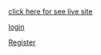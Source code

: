 [ click here for see live site ](https://multi-chatapp.netlify.app/welcome)


[login](https://multi-chatapp.netlify.app/login)


[Register](https://multi-chatapp.netlify.app/SignUp)
